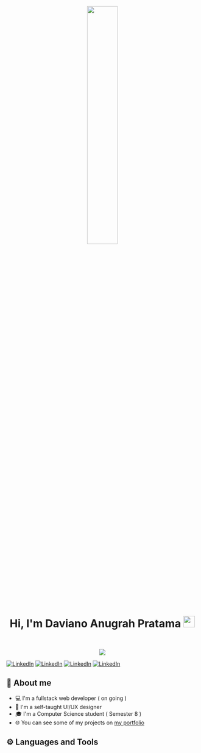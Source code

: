 <p align="center">
<a href="#"><img width="40%" height="auto" src="https://i.ibb.co/BGWnppN/Whats-App-Image-2022-06-15-at-17-30-49.jpg" height="175px"/></a>
</p>

<h1 align="center">
Hi, I'm Daviano Anugrah Pratama
  <img src="https://media.giphy.com/media/hvRJCLFzcasrR4ia7z/giphy.gif" width="30"></h1>
<br/>

<p align="center">
<a href="https://github.com/DenverCoder1/readme-typing-svg"><img src="https://readme-typing-svg.herokuapp.com?lines=Fullstack+Developer+( On Going )center=true&width=380&height=45"></a>

<a href="https://www.linkedin.com/in/davianoap/"><img alt="LinkedIn" title="LinkedIn" src="https://img.shields.io/badge/-LinkedIn-0077B5?style=for-the-badge&logo=linkedin&logoColor=white"/></a>
<a href="https://www.linkedin.com/in/davianoap/"><img alt="LinkedIn" title="LinkedIn" src="https://img.shields.io/badge/Dribbble-EA4C89?style=for-the-badge&logo=dribbble&logoColor=white
"/></a>
<a href="https://www.linkedin.com/in/davianoap/"><img alt="LinkedIn" title="LinkedIn" src="https://img.shields.io/badge/Instagram-%23E4405F.svg?style=for-the-badge&logo=Instagram&logoColor=white
"/></a>
<a href="https://www.linkedin.com/in/davianoap/"><img alt="LinkedIn" title="LinkedIn" src="https://img.shields.io/badge/Twitter-%231DA1F2.svg?style=for-the-badge&logo=Twitter&logoColor=white
"/></a>



</p>

## 📖 About me

* 💻 I'm a fullstack web developer ( on going )
* 🎨 I'm a self-taught UI/UX designer
* 🎓 I'm a Computer Science student ( Semester 8 )
* 🌐 You can see some of my projects on [my portfolio](https://davianop.com)

## ⚙️ Languages and Tools


